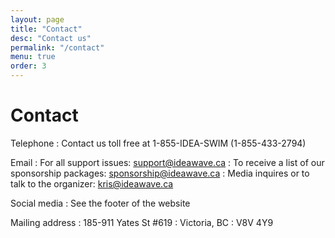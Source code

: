 ```yaml
---
layout: page
title: "Contact"
desc: "Contact us"
permalink: "/contact"
menu: true
order: 3
---
```


# Contact

Telephone
: Contact us toll free at 1-855-IDEA-SWIM (1-855-433-2794)

Email
: For all support issues: [support@ideawave.ca](support@ideawave.ca)
: To receive a list of our sponsorship packages: [sponsorship@ideawave.ca](sponsorship@ideawave.ca)
: Media inquires or to talk to the organizer: [kris@ideawave.ca](kris@ideawave.ca)

Social media
: See the footer of the website

Mailing address
: 185-911 Yates St #619
: Victoria, BC
: V8V 4Y9
